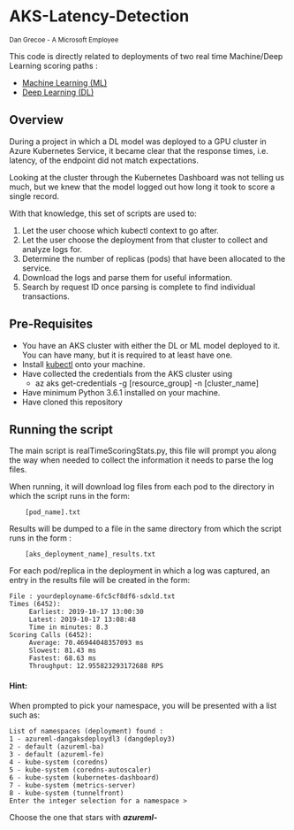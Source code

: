 # AKS-Latency-Detection
<sup> Dan Grecoe - A Microsoft Employee </sup>

This code is directly related to deployments of two real time Machine/Deep Learning scoring paths :

* [Machine Learning (ML)](https://github.com/microsoft/MLAKSDeployAML)
* [Deep Learning (DL)](https://github.com/microsoft/AKSDeploymentTutorialAML)


## Overview
During a project in which a DL model was deployed to a GPU cluster in Azure Kubernetes Service, it became clear that the response times, i.e. latency,  of the endpoint did not match expectations. 

Looking at the cluster through the Kubernetes Dashboard was not telling us much, but we knew that the model logged out how long it took to score a single record. 

With that knowledge, this set of scripts are used to:
1. Let the user choose which kubectl context to go after. 
2. Let the user choose the deployment from that cluster to collect and analyze logs for. 
3. Determine the number of replicas (pods) that have been allocated to the service.
4. Download the logs and parse them for useful information.
5. Search by request ID once parsing is complete to find individual transactions. 

## Pre-Requisites
* You have an AKS cluster with either the DL or ML model deployed to it. You can have many, but it is required to at least have one. 
* Install [kubectl](https://kubernetes.io/docs/tasks/tools/install-kubectl/) onto your machine. 
* Have collected the credentials from the AKS cluster using 
    * az aks get-credentials -g [resource_group] -n [cluster_name]
* Have minimum Python 3.6.1 installed on your machine.
* Have cloned this repository
 
## Running the script
The main script is realTimeScoringStats.py, this file will prompt you along the way when needed to collect the information it needs to parse the log files. 

When running, it will download log files from each pod to the directory in which the script runs in the form:

```
    [pod_name].txt
```

Results will be dumped to a file in the same directory from which the script runs in the form :

```
    [aks_deployment_name]_results.txt
```

For each pod/replica in the deployment in which a log was captured, an entry in the results file will be created in the form:

```
File : yourdeployname-6fc5cf8df6-sdxld.txt
Times (6452):
	 Earliest: 2019-10-17 13:00:30
	 Latest: 2019-10-17 13:08:48
	 Time in minutes: 8.3
Scoring Calls (6452):
	 Average: 70.46944048357093 ms
	 Slowest: 81.43 ms
	 Fastest: 68.63 ms
	 Throughput: 12.955823293172688 RPS
```

#### Hint: 
When prompted to pick your namespace, you will be presented with a list such as:

```
List of namespaces (deployment) found :
1 - azureml-dangaksdeploydl3 (dangdeploy3)
2 - default (azureml-ba)
3 - default (azureml-fe)
4 - kube-system (coredns)
5 - kube-system (coredns-autoscaler)
6 - kube-system (kubernetes-dashboard)
7 - kube-system (metrics-server)
8 - kube-system (tunnelfront)
Enter the integer selection for a namespace >
```

Choose the one that stars with ___azureml-___